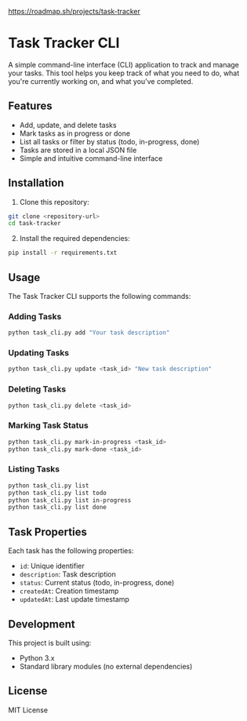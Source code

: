 https://roadmap.sh/projects/task-tracker

# Task Tracker CLI

A simple command-line interface (CLI) application to track and manage your tasks. This tool helps you keep track of what you need to do, what you're currently working on, and what you've completed.

## Features

- Add, update, and delete tasks
- Mark tasks as in progress or done
- List all tasks or filter by status (todo, in-progress, done)
- Tasks are stored in a local JSON file
- Simple and intuitive command-line interface

## Installation

1. Clone this repository:
```bash
git clone <repository-url>
cd task-tracker
```

2. Install the required dependencies:
```bash
pip install -r requirements.txt
```

## Usage

The Task Tracker CLI supports the following commands:

### Adding Tasks
```bash
python task_cli.py add "Your task description"
```

### Updating Tasks
```bash
python task_cli.py update <task_id> "New task description"
```

### Deleting Tasks
```bash
python task_cli.py delete <task_id>
```

### Marking Task Status
```bash
python task_cli.py mark-in-progress <task_id>
python task_cli.py mark-done <task_id>
```

### Listing Tasks
```bash
python task_cli.py list               
python task_cli.py list todo            
python task_cli.py list in-progress      
python task_cli.py list done              
```

## Task Properties

Each task has the following properties:
- `id`: Unique identifier
- `description`: Task description
- `status`: Current status (todo, in-progress, done)
- `createdAt`: Creation timestamp
- `updatedAt`: Last update timestamp

## Development

This project is built using:
- Python 3.x
- Standard library modules (no external dependencies)

## License

MIT License
